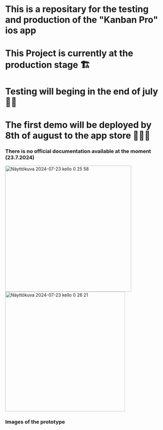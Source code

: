 # This is a repositary for the testing and production of the "Kanban Pro" ios app

<h1>This Project is currently at the production stage 🏗️</h1>

<h1>Testing will beging in the end of july 🧪🧪 </h1>

<h1> The first demo will be deployed by 8th of august to the app store 🚀🚀🚀</h1>

<h3>There is no official documentation available at the moment (23.7.2024)<h/3></h3>


<img width="403" alt="Näyttökuva 2024-07-23 kello 0 25 58" src="https://github.com/user-attachments/assets/380b92be-9067-4dfe-8a79-e8b970f14f0c">


<img width="383" alt="Näyttökuva 2024-07-23 kello 0 26 21" src="https://github.com/user-attachments/assets/889ece05-3728-4385-92bf-4c54dcc0ec67">

<h3>Images of the prototype</h3>
